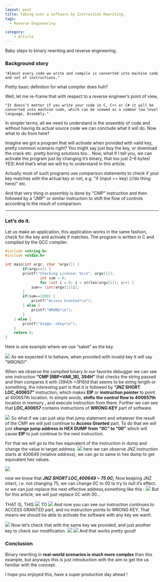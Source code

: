 ```yaml
---
layout: post
title: Taking over a software by Instruction Rewriting.
tags:
  - Reverse Engineering

category:
    - Article
---
```



<div class="message">
  Baby steps to binary rewriting and reverse engineering.
</div>

### Background story

`"Almost every code we write and compile is converted into machine code and set of instructions."`

Pretty basic definition for what compiler does huh?

Well, let me re-frame that with respect to a reverse engineer’s point of view,

`"It doesn’t matter if you write your code in C, C++ or C# it will be converted into machine code, which can be viewed as a common low level language, Assembly."`

In simpler terms, all we need to understand is the assembly of code and without having its actual source code we can conclude what it will do. Now what to do from here?

Imagine we got a program that will activate when provided with valid key, pretty common scenario right? You might say just buy the key, or download the crack etc. pretty boring solutions too… Now, what if I tell you, we can activate the program just by changing it’s binary, that too just 2–6 bytes! YES! And that’s what we will try to understand in this article.

Actually most of such programs use comparison statements to check if your key matches with the actual key or not, e.g. "if (input == key) {//do thing here}" etc.

And that very thing in assembly is done by "CMP" instruction and then followed by a "JMP" or similar instruction to shift the flow of controls according to the result of comparison.

---

### Let’s do it.

Let us make an application, this application works in the same fashion, check for the key and activate if matches. The program is written in C and compiled by the GCC compiler.

```c
#include <string.h>
#include <stdio.h>

int main(int argc, char *argv[]) {
        if(argc==2) {
		printf("Checking License: %s\n", argv[1]);
                int sum = 0;
                for (int i = 0; i < strlen(argv[1]); i++) {
			sum+= (int)argv[1][i];	
		}
		if(sum==1000) {
			printf("Access Granted!\n");
		} else {
			printf("WRONG!\n");
		}
	} else {
		printf("Usage: <key>\n");
	}
	return 0;
}
```

Here is one example where we use “saket” as the key.

![](https://miro.medium.com/max/1400/1*K_G78S10NaB8cpo5rCagRg.png)
As we expected it to behave, when provided with invalid key it will say “WRONG!”

When we observe the compiled binary in our favorite debugger we can see one instruction **“CMP [RBP+VAR_18], 394H”** that checks the string passed and then compares it with *(394)h =(916)d* that seems to be string length or something, the interesting part is that it is followed by **“JNZ SHORT LOC_400657”** instruction, which makes **EIP** or **instruction pointer** to point at 400657th location. In simple words, **shifts the control flow to 400657th** location in memory , and execute instruction from there. Further we can see that **LOC_400657** contains instructions of **WRONG KEY** part of software.

![](https://miro.medium.com/max/1400/1*QiRX5E9kSXkvrN7YyTFedg.png)
So what if we can just skip that jump statement and whatever the result of the CMP we will just continue to **Access Granted** part. To do that we will just **change jump address in HEX DUMP from “0C” to “00”** which will cause **EIP** to just continue to the next instruction.

For that we will go to the hex equivalent of the instruction in dump and change the value in target address.
![](https://miro.medium.com/max/1400/1*Ndw-9qh6-jx-Pw79bJhUiQ.png)
here we can observe JNZ instruction starts at 400649 (relative address), we can go to same in hex dump to get equivalent hex values.

![](https://miro.medium.com/max/1378/1*uxriK_ycJjHxt-aYJYJ-3w.png)

now we know that ***JNZ SHORT LOC_400649 ~ 75 0C;*** Now keeping JNZ intact, i.e. not changing 75, we can change 0C to 00 to try to null it’s effect. or we can just replace the next effective address,something like this :
![](https://miro.medium.com/max/1042/1*OLDef_3bUFDIOlGgpSA3rg.png)
But for this article, we will just replace 0C with 00…

THAT IS, THIS
![](https://miro.medium.com/max/121/1*9xX5CM7-5zkwUw-jLW_vsg.png)
TO
![](https://miro.medium.com/max/91/1*dUlh5aSmPdg0vdDGWOzXnw.png)
And now you can see our instruction continues to ACCESS GRANTED part, and no instruction points to WRONG KEY. That means we should be able to activate the software with any key we want!.

![](https://miro.medium.com/max/1400/1*BVYRUDW4dLcBwd2jCT16HQ.png)
Now let’s check that with the same key we provided, and just another key to check our modification.
![](https://miro.medium.com/max/1400/1*-In-V9fwv_pAMbyqhCYTJg.png)
![](https://miro.medium.com/max/1400/1*wZb8fjJzQLS1MKEV0gO2xA.png)
And that works pretty good!

### Conclusion

Binary rewriting in **real-world scenarios is much more complex** than this example, but anyways this is just introduction with the aim to get the us familiar with the concept.

I hope you enjoyed this, have a super productive day ahead !